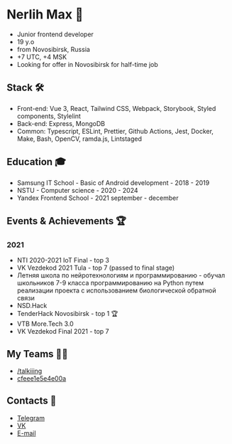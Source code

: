 # Nerlih Max 👋
- Junior frontend developer
- 19 y.o
- from Novosibirsk, Russia
- +7 UTC, +4 MSK
- Looking for offer in Novosibirsk for half-time job

## Stack 🛠️
- Front-end: Vue 3, React, Tailwind CSS, Webpack, Storybook, Styled components, Stylelint
- Back-end: Express, MongoDB
- Common: Typescript, ESLint, Prettier, Github Actions, Jest, Docker, Make, Bash, OpenCV, ramda.js, Lintstaged

## Education 🎓
- Samsung IT School - Basic of Android development - 2018 - 2019
- NSTU - Computer science - 2020 - 2024
- Yandex Frontend School - 2021 september - december

## Events & Achievements 🏆

### 2021
- NTI 2020-2021 IoT Final - top 3
- VK Vezdekod 2021 Tula - top 7 (passed to final stage)
- Летняя школа по нейротехнологиям и программированию - обучал школьников 7-9 класса программированию на Python путем реализации проекта с использованием биологической обратной связи
- NSD.Hack
- TenderHack Novosibirsk - top 1 🏆
- VTB More.Tech 3.0
- VK Vezdekod Final 2021 - top 7

## My Teams 🤜🤛
- [/talkiiing](https://github.com/talkiiing)
- [cfeee1e5e4e00a](https://github.com/cfeee1e5e4e00a)

## Contacts 📮
- [Telegram](https://t.me/nerlihmax)
- [VK](https://vk.com/nerlihmax)
- [E-mail](mailto://nerlihmax@yandex.ru)

